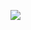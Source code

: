 ![](http://www.plantuml.com/plantuml/proxy?cache=no&src=https://raw.githubusercontent.com/oleksandrblazhko/ai201-stepanenko/laboratory-work-7/2-SoftwareDesign/2.7-PlantUML/UML-Activity.puml)
